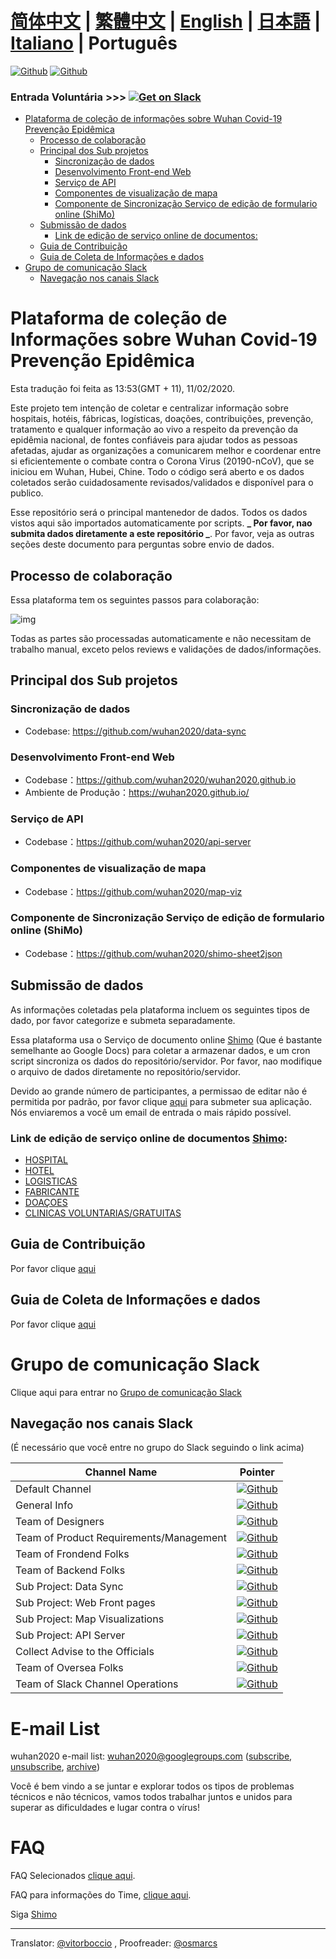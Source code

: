 # [简体中文](./README.md) | [繁體中文](./README_TW.md) | [English](./README.md) | [日本語](./README_JP.md) | [Italiano](./README_IT.md) | Português <!-- omit in toc -->

[![Github](https://img.shields.io/badge/wuhan2020-Community%20Website-green.svg?style=for-the-badge&colorB=red)](https://community.wuhan2020.org.cn/en-us/)
[![Github](https://img.shields.io/badge/wuhan2020-OFFICIAL%20ANNOUNCEMENT-green.svg?style=for-the-badge&colorB=red)](https://community.wuhan2020.org.cn/en-us/blog/wuhan2020-official-announcement.html)

### Entrada Voluntária         >>> [![Get on Slack](https://img.shields.io/badge/slack-join-orange.svg)](https://join.slack.com/t/wuhan2020/shared_invite/enQtOTQxMTU4MzgyNTYwLWIxMTMyNWI4NWE2YTk3NGRjZGJhMjUzNmJhMjg1MDQ3OTEzNDE5NGY4MWFhMjRlYWU4MmE3ZGQyOGU4N2YwMzY)

- [Plataforma de coleção de informações sobre Wuhan Covid-19 Prevenção Epidêmica ](#plataforma-de-coleção-de-informações-sobre-Wuhan-Covid-19-prevenção-epidemica)
  - [Processo de colaboração](#process-de-colaboracao)
  - [Principal dos Sub projetos](#principal-dos-sub-projetos)
    - [Sincronização de dados](#sincronizacao-de-dados)
    - [Desenvolvimento Front-end Web](#desenvolviment-front-end-web)
    - [Serviço de API](#servico-de-api)
    - [Componentes de visualização de mapa](#componentes-de-visualicacao-de-mapa)
    - [Componente de Sincronização Serviço de edição de formulario online (ShiMo)](#componente-de-sincronizacao-servico-de-edicao-de-formulario-online-(ShiMo))
  - [Submissão de dados](#submissao-de-dados)
    - [Link de edição de serviço online de documentos: ](#link-de-edicao-de-servico-online-de-documentos)
  - [Guia de Contribuição](#guia-de-contribuicao)
  - [Guia de Coleta de Informações e dados](#guia-de-coleta-de-informações-e-dados)
- [Grupo de comunicação Slack](#grupo-de-comunicacao-slack)
  - [Navegação nos canais Slack](#navegacao-nos-canais-slack)

# Plataforma de coleção de Informações sobre Wuhan Covid-19 Prevenção Epidêmica
Esta tradução foi feita as 13:53(GMT + 11), 11/02/2020.

Este projeto tem intenção de coletar e centralizar informação sobre hospitais, hotéis, fábricas, logísticas, doações, contribuições, prevenção, tratamento e qualquer informação ao vivo a respeito da prevenção da epidêmia nacional, de fontes confiáveis para ajudar todos as pessoas afetadas, ajudar as organizações a comunicarem melhor e coordenar entre si eficientemente o combate contra o Corona Virus (20190-nCoV), que se iniciou em Wuhan, Hubei, Chine. Todo o código será aberto e os dados coletados serão cuidadosamente revisados/validados e disponível para o publico.

Esse repositório será o principal mantenedor de dados. Todos os dados vistos aqui são importados automaticamente por scripts. **_ Por favor, nao submita dados diretamente a este repositório _**. Por favor, veja as outras seções deste documento para perguntas sobre envio de dados.


## Processo de colaboração

Essa plataforma tem os seguintes passos para colaboração:

![img](https://yokii.cn/i/en.jpg)

Todas as partes são processadas automaticamente e não necessitam de trabalho manual, exceto pelos reviews e validações de dados/informações.

##  Principal dos Sub projetos

### Sincronização de dados

- Codebase: https://github.com/wuhan2020/data-sync

### Desenvolvimento Front-end Web

- Codebase：https://github.com/wuhan2020/wuhan2020.github.io
- Ambiente de Produção：https://wuhan2020.github.io/

### Serviço de API

- Codebase：https://github.com/wuhan2020/api-server

### Componentes de visualização de mapa

- Codebase：https://github.com/wuhan2020/map-viz

### Componente de Sincronização Serviço de edição de formulario online (ShiMo)

- Codebase：https://github.com/wuhan2020/shimo-sheet2json

## Submissão de dados

As informações coletadas pela plataforma incluem os seguintes tipos de dado, por favor categorize e submeta separadamente.

Essa plataforma usa o Serviço de documento online [Shimo](https://shimo.im/welcome) (Que é bastante semelhante ao Google Docs) para coletar a armazenar dados, e um cron script sincroniza os dados do repositório/servidor. Por favor, nao modifique o arquivo de dados diretamente no repositório/servidor.

Devido ao grande número de participantes, a permissao de editar não é permitida por padrão, por favor clique [aqui](https://shimo.im/forms/YVJkGrGCWwQPTpqY/fill) para submeter sua aplicação. Nós enviaremos a você um email de entrada o mais rápido possível.

### Link de edição de serviço online de documentos [Shimo](https://shimo.im/welcome):

- [HOSPITAL](https://shimo.im/sheets/q6WP3DpKKgVW63Pr/4WbFN/)
- [HOTEL](https://shimo.im/sheets/Hd9C3QytrJK3RWxG/z1rye/)
- [LOGISTICAS](https://shimo.im/sheets/RTHXp3ghtKXY3GcC/MODOC/)
- [FABRICANTE](https://shimo.im/sheets/pchvJ6ddyRHHdXtv/MODOC/)
- [DOAÇOES](https://shimo.im/sheets/W3gxW6cwkYTDY6DD/)
- [CLINICAS VOLUNTARIAS/GRATUITAS](https://shimo.im/sheets/JgXjYCJJTRQxJ3GP/MODOC/)

## Guia de Contribuição

Por favor clique [aqui](./CONTRIBUTING_EN.md)

## Guia de Coleta de Informações e dados
Por favor clique [aqui](./INFORMATION_GUIDE_EN.md)

# Grupo de comunicação Slack

Clique aqui para entrar no [Grupo de comunicação Slack](https://join.slack.com/t/wuhan2020/shared_invite/enQtOTQxMTU4MzgyNTYwLWIxMTMyNWI4NWE2YTk3NGRjZGJhMjUzNmJhMjg1MDQ3OTEzNDE5NGY4MWFhMjRlYWU4MmE3ZGQyOGU4N2YwMzY)

## Navegação nos canais Slack

(É necessário que você entre no grupo do Slack seguindo o link acima)

| Channel Name               | Pointer              |
|----------------------------|----------------------|
| Default Channel               | [![Github](https://img.shields.io/badge/Slack%20Channel-%23anti--2019--ncov-green.svg?style=flat-square&colorB=blue)](https://app.slack.com/client/TT5U1VCPQ/CSS83MZUK)              |
| General Info           | [![Github](https://img.shields.io/badge/Slack%20Channel-%23general-green.svg?style=flat-square&colorB=blue)](https://app.slack.com/client/TT5U1VCPQ/CSTGKFRCH)                       |
| Team of Designers             | [![Github](https://img.shields.io/badge/Slack%20Channel-%23team--designer-green.svg?style=flat-square&colorB=blue)](https://app.slack.com/client/TT5U1VCPQ/CT70SHJQ0)                |
| Team of Product Requirements/Management     | [![Github](https://img.shields.io/badge/Slack%20Channel-%23team--requirement--management-green.svg?style=flat-square&colorB=blue)](https://app.slack.com/client/TT5U1VCPQ/CT99VDWS2) |
| Team of Frondend Folks            | [![Github](https://img.shields.io/badge/Slack%20Channel-%23team--frontend-green.svg?style=flat-square&colorB=blue)](https://app.slack.com/client/TT5U1VCPQ/CT93L48H5)                |
| Team of Backend Folks             | [![Github](https://img.shields.io/badge/Slack%20Channel-%23team--backend-green.svg?style=flat-square&colorB=blue)](https://app.slack.com/client/TT5U1VCPQ/CT93MCEJK)                 |
| Sub Project: Data Sync       | [![Github](https://img.shields.io/badge/Slack%20Channel-%23proj--data--sync-green.svg?style=flat-square&colorB=blue)](https://app.slack.com/client/TT5U1VCPQ/CT4AV807P)              |
| Sub Project: Web Front pages    | [![Github](https://img.shields.io/badge/Slack%20Channel-%23proj--front--pages-green.svg?style=flat-square&colorB=blue)](https://app.slack.com/client/TT5U1VCPQ/CSTPXN533)            |
| Sub Project: Map Visualizations | [![Github](https://img.shields.io/badge/Slack%20Channel-%23proj--map--visualization-green.svg?style=flat-square&colorB=blue)](https://app.slack.com/client/TT5U1VCPQ/CT6HW3X8E)      |
| Sub Project: API Server      | [![Github](https://img.shields.io/badge/Slack%20Channel-%23api--server-green.svg?style=flat-square&colorB=blue)](https://app.slack.com/client/TT5U1VCPQ/CT3V5CDKJ)                   |
| Collect Advise to the Officials       | [![Github](https://img.shields.io/badge/Slack%20Channel-%23help--advisement-green.svg?style=flat-square&colorB=blue)](https://app.slack.com/client/TT5U1VCPQ/CT7AABP53)              |
| Team of Oversea Folks               | [![Github](https://img.shields.io/badge/Slack%20Channel-%23team--overseas-green.svg?style=flat-square&colorB=blue)](https://app.slack.com/client/TT5U1VCPQ/CTAM5R65U)                |
| Team of Slack Channel Operations      | [![Github](https://img.shields.io/badge/Slack%20Channel-%23proj--operation-green.svg?style=flat-square&colorB=blue)](https://app.slack.com/client/TT5U1VCPQ/CSX1X74M9)               |

# E-mail List

wuhan2020 e-mail list: [wuhan2020@googlegroups.com](https://groups.google.com/forum/#!forum/wuhan2020) ([subscribe](mailto:wuhan2020+subscribe@googlegroups.com), [unsubscribe](mailto:wuhan2020+unsubscribe@googlegroups.com), [archive](https://groups.google.com/forum/#!forum/wuhan2020))

Você é bem vindo a se juntar e explorar todos os tipos de problemas técnicos e não técnicos, vamos todos trabalhar juntos e unidos para superar as dificuldades e lugar contra o vírus!

# FAQ

FAQ Selecionados [clique aqui](https://community.wuhan2020.org.cn/en-us/docs/overview/faq.html).

FAQ para informações do Time, [clique aqui](https://shimo.im/docs/JqX9CvrqphPV9T3J/).

Siga [Shimo](https://shimo.im/docs/DdWvXvtvpxrqrJ83)

---
Translator: [@vitorboccio](https://github.com/vitorboccio) , Proofreader: [@osmarcs](https://github.com/osmarcs)
